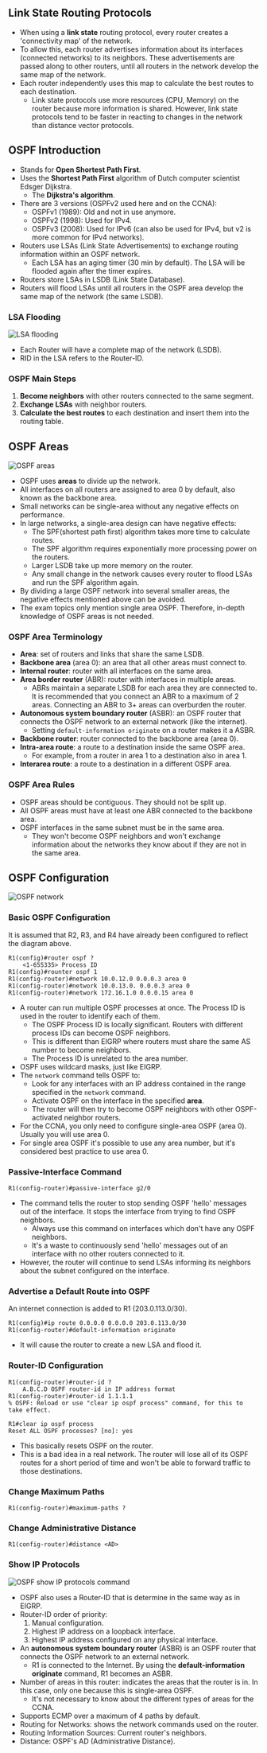 ## Link State Routing Protocols
* When using a **link state** routing protocol, every router creates a 'connectivity map' of the network.
* To allow this, each router advertises information about its interfaces (connected networks) to its neighbors. These advertisements are passed along to other routers, until all routers in the network develop the same map of the network.
* Each router independently uses this map to calculate the best routes to each destination.
	* Link state protocols use more resources (CPU, Memory) on the router because more information is shared. However, link state protocols tend to be faster in reacting to changes in the network than distance vector protocols.
## OSPF Introduction
* Stands for **Open Shortest Path First**.
* Uses the **Shortest Path First** algorithm of Dutch computer scientist Edsger Dijkstra.
	* The **Dijkstra's algorithm**.
* There are 3 versions (OSPFv2 used here and on the CCNA):
	* OSPFv1 (1989): Old and not in use anymore.
	* OSPFv2 (1998): Used for IPv4.
	* OSPFv3 (2008): Used for IPv6 (can also be used for IPv4, but v2 is more common for IPv4 networks).
* Routers use LSAs (Link State Advertisements) to exchange routing information within an OSPF network. 
	* Each LSA has an aging timer (30 min by default). The LSA will be flooded again after the timer expires.
* Routers store LSAs in LSDB (Link State Database).
* Routers will flood LSAs until all routers in the OSPF area develop the same map of the network (the same LSDB).
### LSA Flooding
![LSA flooding](./img2/LSA-flooding.png)
* Each Router will have a complete map of the network (LSDB).
* RID in the LSA refers to the Router-ID.
### OSPF Main Steps
1. **Become neighbors** with other routers connected to the same segment.
2. **Exchange LSAs** with neighbor routers.
3. **Calculate the best routes** to each destination and insert them into the routing table.
## OSPF Areas
![OSPF areas](./img2/OSPF-areas.png)
* OSPF uses **areas** to divide up the network.
* All interfaces on all routers are assigned to area 0 by default, also known as the backbone area.
* Small networks can be single-area without any negative effects on performance.
* In large networks, a single-area design can have negative effects:
	* The SPF(shortest path first) algorithm takes more time to calculate routes.
	* The SPF algorithm requires exponentially more processing power on the routers.
	* Larger LSDB take up more memory on the router.
	* Any small change in the network causes every router to flood LSAs and run the SPF algorithm again.
* By dividing a large OSPF network into several smaller areas, the negative effects mentioned above can be avoided.
* The exam topics only mention single area OSPF. Therefore, in-depth knowledge of OSPF areas is not needed.
### OSPF Area Terminology
* **Area**: set of routers and links that share the same LSDB.
* **Backbone area** (area 0): an area that all other areas must connect to.
* **Internal router**: router with all interfaces on the same area.
* **Area border router** (ABR): router with interfaces in multiple areas.
	* ABRs maintain a separate LSDB for each area they are connected to. It is recommended that you connect an ABR to a maximum of 2 areas. Connecting an ABR to 3+ areas can overburden the router.
* **Autonomous system boundary router**  (ASBR): an OSPF router that connects the OSPF network to an external network (like the internet).
	* Setting `default-information originate` on a router makes it a ASBR.
* **Backbone router**: router connected to the backbone area (area 0).
* **Intra-area route**: a route to a destination inside the same OSPF area.
	* For example, from a router in area 1 to a destination also in area 1.
* **Interarea route**: a route to a destination in a different OSPF area.
### OSPF Area Rules
* OSPF areas should be contiguous. They should not be split up.
* All OSPF areas must have at least one ABR connected to the backbone area.
* OSPF interfaces in the same subnet must be in the same area.
	* They won't become OSPF neighbors and won't exchange information about the networks they know about if they are not in the same area.
## OSPF Configuration
![OSPF network](./img2/OSPF-network.png)
### Basic OSPF Configuration
It is assumed that R2, R3, and R4 have already been configured to reflect the diagram above.
```
R1(config)#router ospf ?
	<1-655335> Process ID
R1(config)#rounter ospf 1
R1(config-router)#network 10.0.12.0 0.0.0.3 area 0
R1(config-router)#network 10.0.13.0. 0.0.0.3 area 0
R1(config-router)#network 172.16.1.0 0.0.0.15 area 0
```
* A router can run multiple OSPF processes at once. The Process ID is used in the router to identify each of them.
	* The OSPF Process ID is locally significant. Routers with different process IDs can become OSPF neighbors.
	* This is different than EIGRP where routers must share the same AS number to become neighbors.
	* The Process ID is unrelated to the area number.
* OSPF uses wildcard masks, just like EIGRP.
* The `network` command tells OSPF to:
	* Look for any interfaces with an IP address contained in the range specified in the `network` command.
	* Activate OSPF on the interface in the specified **area**.
	* The router will then try to become OSPF neighbors with other OSPF-activated neighbor routers.
* For the CCNA, you only need to configure single-area OSPF (area 0). Usually you will use area 0.
* For single area OSPF it's possible to use any area number, but it's considered best practice to use area 0.
### Passive-Interface Command
`R1(config-router)#passive-interface g2/0`
* The command tells the router to stop sending OSPF 'hello' messages out of the interface. It stops the interface from trying to find OSPF neighbors.
	* Always use this command on interfaces which don't have any OSPF neighbors.
	* It's a waste to continuously send 'hello' messages out of an interface with no other routers connected to it.
* However, the router will continue to send LSAs informing its neighbors about the subnet configured on the interface.
### Advertise a Default Route into OSPF
An internet connection is added to R1 (203.0.113.0/30).
```
R1(config)#ip route 0.0.0.0 0.0.0.0 203.0.113.0/30
R1(config-router)#default-information originate
```
* It will cause the router to create a new LSA and flood it.
### Router-ID Configuration
```
R1(config-router)#router-id ?
	A.B.C.D OSPF router-id in IP address format
R1(config-router)#router-id 1.1.1.1
% OSPF: Reload or use "clear ip ospf process" command, for this to take effect.

R1#clear ip ospf process
Reset ALL OSPF processes? [no]: yes
```
* This basically resets OSPF on the router.
* This is a bad idea in a real network. The router will lose all of its OSPF routes for a short period of time and won't be able to forward traffic to those destinations.
### Change Maximum Paths
`R1(config-router)#maximum-paths ?`
### Change Administrative Distance
`R1(config-router)#distance <AD>`
### Show IP Protocols
![OSPF show IP protocols command](./img2/OSPF-show-ip-protocols.png)
* OSPF also uses a Router-ID that is determine in the same way as in EIGRP.
* Router-ID order of priority:
	1. Manual configuration.
	2. Highest IP address on a loopback interface.
	3. Highest IP address configured on any physical interface.
* An **autonomous system boundary router**  (ASBR) is an OSPF router that connects the OSPF network to an external network.
	* R1 is connected to the Internet. By using the **default-information originate** command, R1 becomes an ASBR.
* Number of areas in this router: indicates the areas that the router is in. In this case, only one because this is single-area OSPF.
	* It's not necessary to know about the different types of areas for the CCNA.
* Supports ECMP over a maximum of 4 paths by default.
* Routing for Networks: shows the network commands used on the router.
* Routing Information Sources: Current router's neighbors.
* Distance: OSPF's AD (Administrative Distance).